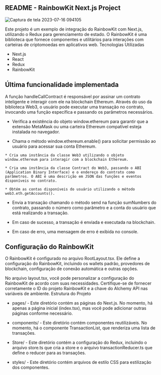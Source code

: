 ## README - RainbowKit Next.js Project

![Captura de tela 2023-07-16 094105](https://github.com/caiofaabio/transacoes-com-redux/assets/109986771/2116cfd7-7343-4465-bd71-c7f839c60806)

Este projeto é um exemplo de integração do RainbowKit com Next.js, utilizando o Redux para gerenciamento de estado. O RainbowKit é uma biblioteca que fornece componentes e utilitários para interações com carteiras de criptomoedas em aplicativos web.
Tecnologias Utilizadas

   * Next.js
   * React
   * Redux
   * RainbowKit

## Última funcionalidade implementada
A função handleCallContract é responsável por assinar um contrato inteligente e interagir com ele na blockchain Ethereum. Através do uso da biblioteca Web3, o usuário pode executar uma transação no contrato, invocando uma função específica e passando os parâmetros necessários.

  *  Verifica a existência do objeto window.ethereum para garantir que a extensão MetaMask ou uma carteira Ethereum compatível esteja instalada no navegador.

   * Chama o método window.ethereum.enable() para solicitar permissão ao usuário para acessar sua conta Ethereum.

    * Cria uma instância da classe Web3 utilizando o objeto window.ethereum para interagir com a blockchain Ethereum.

    * Cria uma instância da classe Contract do Web3, passando o ABI (Application Binary Interface) e o endereço do contrato como parâmetros. O ABI é uma descrição em JSON das funções e eventos disponíveis no contrato.

    * Obtém as contas disponíveis do usuário utilizando o método web3.eth.getAccounts().

 *   Envia a transação chamando o método send na função sumNumbers do contrato, passando o número como parâmetro e a conta do usuário que está realizando a transação.

  *  Em caso de sucesso, a transação é enviada e executada na blockchain.

   * Em caso de erro, uma mensagem de erro é exibida no console.

## Configuração do RainbowKit

O RainbowKit é configurado no arquivo RootLayout.tsx. Ele define a configuração do RainbowKit, incluindo os wallets padrão, provedores de blockchain, configuração de conexão automática e outras opções.

No arquivo layout.tsx, você pode personalizar a configuração do RainbowKit de acordo com suas necessidades. Certifique-se de fornecer corretamente o ID do projeto RainbowKit e a chave do Alchemy API nas variáveis de ambiente.
Estrutura do Projeto

   * pages/ - Este diretório contém as páginas do Next.js. No momento, há apenas a página inicial (index.tsx), mas você pode adicionar outras páginas conforme necessário.

   * components/ - Este diretório contém componentes reutilizáveis. No momento, há o componente TransactionList, que renderiza uma lista de transações.

   * Store/ - Este diretório contém a configuração do Redux, incluindo o arquivo store.ts que cria a store e o arquivo transactionReducer.ts que define o reducer para as transações.

   * styles/ - Este diretório contém arquivos de estilo CSS para estilização dos componentes.
